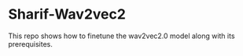 # Sharif-Wav2vec2
This repo shows how to finetune the wav2vec2.0 model along with its prerequisites.
